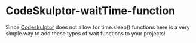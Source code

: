 # CodeSkulptor-waitTime-function

Since [Codeskulptor](https://py3.codeskulptor.org/) does not allow for time.sleep() functions here is a very simple way to add these types of wait functions to your projects!

